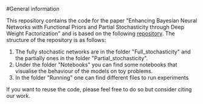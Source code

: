 #General information

This repository contains the code for the paper "Enhancing Bayesian Neural Networks with Functional Priors and Partial Stochasticity through Deep Weight Factorization" and is based on the following [repository](https://github.com/tranbahien/you-need-a-good-prior/tree/master). The structure of the repository is as follows:
1) The fully stochastic networks are in the folder "Full_stochasticity" and the partially ones in the folder "Partial_stochasticity".
2) Under the folder "Notebooks" you can find some notebooks that visualise the behaviour of the models on toy problems.
3) In the folder "Running" one can find different files to run experiments

If you want to reuse the code, please feel free to do so but consider citing our work.